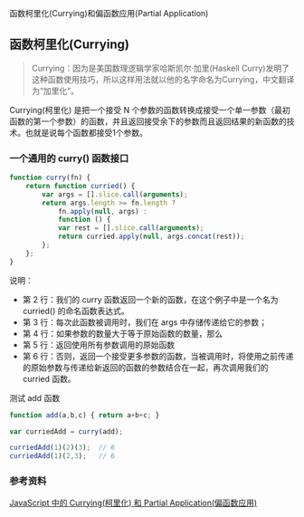 
函数柯里化(Currying)和偏函数应用(Partial Application)

## 函数柯里化(Currying)

> Currying：因为是美国数理逻辑学家哈斯凯尔·加里(Haskell Curry)发明了这种函数使用技巧，所以这样用法就以他的名字命名为Currying，中文翻译为“加里化”。

Currying(柯里化) 是把一个接受 N 个参数的函数转换成接受一个单一参数（最初函数的第一个参数）的函数，并且返回接受余下的参数而且返回结果的新函数的技术。也就是说每个函数都接受1个参数。

### 一个通用的 curry() 函数接口
```javascript
function curry(fn) {  
    return function curried() {                           
        var args = [].slice.call(arguments);
        return args.length >= fn.length ?
            fn.apply(null, args) :
            function () {
            var rest = [].slice.call(arguments);
            return curried.apply(null, args.concat(rest));
        };
    };
}
```
说明：
* 第 2 行：我们的 curry 函数返回一个新的函数，在这个例子中是一个名为 curried() 的命名函数表达式。
* 第 3 行：每次此函数被调用时，我们在 args 中存储传递给它的参数；
* 第 4 行：如果参数的数量大于等于原始函数的数量，那么
* 第 5 行：返回使用所有参数调用的原始函数
* 第 6 行：否则，返回一个接受更多参数的函数，当被调用时，将使用之前传递的原始参数与传递给新返回的函数的参数结合在一起，再次调用我们的 curried 函数。

测试 add 函数
```javascript
function add(a,b,c) { return a+b+c; } 

var curriedAdd = curry(add); 

curriedAdd(1)(2)(3);  // 6
curriedAdd(1)(2,3);   // 6
```

### 参考资料
[JavaScript 中的 Currying(柯里化) 和 Partial Application(偏函数应用)](https://www.html.cn/archives/7781)    
